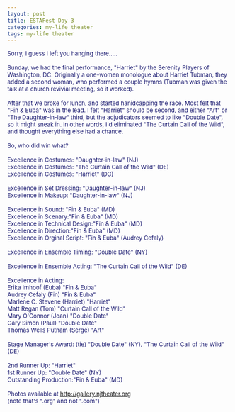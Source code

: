 ```yaml
---
layout: post
title: ESTAFest Day 3
categories: my-life theater
tags: my-life theater
---
```

<SPAN class=spnMessageText id=msg><FONT color=#191970 size=2>Sorry, I guess I left you hanging there.....<BR><BR>Sunday, we had the final performance, "Harriet" by the Serenity Players of Washington, DC. Originally a one-women monologue about Harriet Tubman, they added a second woman, who performed a couple hymns (Tubman was given the talk at a church revivial meeting, so it worked).<BR><BR>After that we broke for lunch, and started hanidcapping the race. Most felt that "Fin &amp; Euba" was in the lead. I felt "Harriet" should be second, and either "Art" or "The Daughter-in-law" third, but the adjudicators seemed to like "Double Date", so it might sneak in. In other words, I'd eliminated "The Curtain Call of the Wild", and thought everything else had a chance.<BR><BR>So, who did win what?<BR><BR>Excellence in Costumes: "Daughter-in-law" (NJ)<BR>Excellence in Costumes: "The Curtain Call of the Wild" (DE)<BR>Excellence in Costumes: "Harriet" (DC)<BR><BR>Excellence in Set Dressing: "Daughter-in-law" (NJ)<BR>Excellence in Makeup: "Daughter-in-law" (NJ)<BR><BR>Excellence in Sound: "Fin &amp; Euba" (MD)<BR>Excellence in Scenary:"Fin &amp; Euba" (MD)<BR>Excellence in Technical Design:"Fin &amp; Euba" (MD)<BR>Excellence in Direction:"Fin &amp; Euba" (MD)<BR>Excellence in Orginal Script: "Fin &amp; Euba" (Audrey Cefaly)<BR><BR>Excellence in Ensemble Timing: "Double Date" (NY)<BR><BR>Excellence in Ensemble Acting: "The Curtain Call of the Wild" (DE)<BR><BR>Excellence in Acting:<BR>Erika Imhoof (Euba) "Fin &amp; Euba"<BR>Audrey Cefaly (Fin) "Fin &amp; Euba"<BR>Marlene C. Stevene (Harriet) "Harriet"<BR>Matt Regan (Tom) "Curtain Call of the Wild"<BR>Mary O'Connor (Joan) "Double Date"<BR>Gary Simon (Paul) "Double Date"<BR>Thomas Wells Putnam (Serge) "Art"<BR><BR>Stage Manager's Award: (tie) "Double Date" (NY), "The Curtain Call of the Wild" (DE)<BR><BR>2nd Runner Up: "Harriet"<BR>1st Runner Up: "Double Date" (NY)<BR>Outstanding Production:"Fin &amp; Euba" (MD)<BR><BR>Photos available at </FONT><A href="http://gallery.njtheater.org/" target=_blank><FONT color=#0000ff size=2>http://gallery.njtheater.org</FONT></A><FONT color=#191970 size=2> <BR>(note that's ".org" and not ".com")</FONT><BR><BR></SPAN>